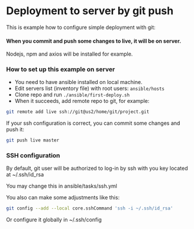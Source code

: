 # Deployment to server by git push

This is example how to configure simple deployment with git:

#### When you commit and push some changes to live, it will be on server.

Nodejs, npm and axios will be installed 
for example.

### How to set up this example on server


- You need to have ansible installed on local machine.
- Edit servers list (inventory file) with root users:
`ansible/hosts`
- Clone repo and run `./ansible/first-deploy.sh`
- When it succeeds, add remote repo to git, for example:
```bash
git remote add live ssh://git@us2/home/git/project.git
```
If your ssh configuration is correct, you can commit some changes and push it:

```bash
git push live master
```

### SSH configuration

By default, git user will be authorized to log-in 
by ssh with you key located at ~/.ssh/id_rsa

You may change this in ansible/tasks/ssh.yml

You also can make some adjustments like this:

```bash
git config --add --local core.sshCommand 'ssh -i ~/.ssh/id_rsa'
```

Or configure it globally in ~/.ssh/config
